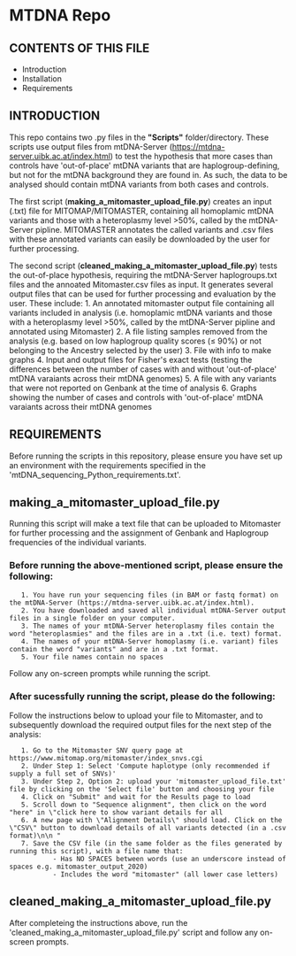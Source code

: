 # MTDNA Repo

CONTENTS OF THIS FILE
---------------------

 * Introduction
 * Installation
 * Requirements

INTRODUCTION
------------
This repo contains two .py files in the **"Scripts"** folder/directory.
These scripts use output files from mtDNA-Server (https://mtdna-server.uibk.ac.at/index.html) to test the hypothesis that more cases than controls have 'out-of-place' mtDNA variants that are haplogroup-defining, but not for the mtDNA background they are found in. As such, the data to be analysed should contain mtDNA variants from both cases and controls. 

The first script (**making_a_mitomaster_upload_file.py**) creates an input (.txt) file for MITOMAP/MITOMASTER, containing all homoplamic mtDNA variants and those with a heteroplasmy level >50%, called by the mtDNA-Server pipline. MITOMASTER annotates the called variants and .csv files with these annotated variants can easily be downloaded by the user for further processing.

The second script (**cleaned_making_a_mitomaster_upload_file.py**) tests the out-of-place hypothesis, requiring the mtDNA-Server haplogroups.txt files and the annoated Mitomaster.csv files as input. It generates several output files that can be used for further processing and evaluation by the user. These include:
       1. An annotated mitomaster output file containing all variants included in analysis (i.e. homoplamic mtDNA variants and those with a heteroplasmy level >50%, called by the mtDNA-Server pipline and annotated using Mitomaster) 
       2. A file listing samples removed from the analysis (e.g. based on low haplogroup quality scores (≤ 90%) or not belonging to the Ancestry selected by the user)
       3. File with info to make graphs
       4. Input and output files for Fisher's exact tests (testing the differences between the number of cases with and without 'out-of-place' mtDNA varaiants across their mtDNA genomes)
       5. A file with any variants that were not reported on Genbank at the time of analysis
       6. Graphs showing the number of cases and controls with 'out-of-place' mtDNA varaiants across their mtDNA genomes
       

REQUIREMENTS
------------
Before running the scripts in this repository, please ensure you have set up an environment with the requirements specified in the 'mtDNA_sequencing_Python_requirements.txt'.

## making_a_mitomaster_upload_file.py
Running this script will make a text file that can be uploaded to Mitomaster for further processing and the assignment of Genbank and Haplogroup frequencies of the individual variants.
### Before running the above-mentioned script, please ensure the following:
       1. You have run your sequencing files (in BAM or fastq format) on the mtDNA-Server (https://mtdna-server.uibk.ac.at/index.html).
       2. You have downloaded and saved all individual mtDNA-Server output files in a single folder on your computer.
       3. The names of your mtDNA-Server heteroplasmy files contain the word "heteroplasmies" and the files are in a .txt (i.e. text) format.
       4. The names of your mtDNA-Server homoplasmy (i.e. variant) files contain the word "variants" and are in a .txt format.
       5. Your file names contain no spaces
       
Follow any on-screen prompts while running the script.

### After sucessfully running the script, please do the following:

 Follow the instructions below to upload your file to Mitomaster, and to subsequently download the required output files for the next step of the analysis:
 
       1. Go to the Mitomaster SNV query page at https://www.mitomap.org/mitomaster/index_snvs.cgi 
       2. Under Step 1: Select 'Compute haplotype (only recommended if supply a full set of SNVs)'
       3. Under Step 2, Option 2: upload your 'mitomaster_upload_file.txt' file by clicking on the 'Select file' button and choosing your file
       4. Click on "Submit" and wait for the Results page to load 
       5. Scroll down to "Sequence alignment", then click on the word "here" in \"click here to show variant details for all
       6. A new page with \"Alignment Details\" should load. Click on the \"CSV\" button to download details of all variants detected (in a .csv format)\n\n "
       7. Save the CSV file (in the same folder as the files generated by running this script), with a file name that:
               - Has NO SPACES between words (use an underscore instead of spaces e.g. mitomaster_output_2020)
               - Includes the word "mitomaster" (all lower case letters) 
       
       
## cleaned_making_a_mitomaster_upload_file.py

After completeing the instructions above, run the 'cleaned_making_a_mitomaster_upload_file.py' script and follow any on-screen prompts.


